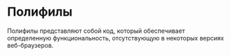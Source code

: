 # Полифилы 

Полифилы представляют собой код, который обеспечивает определенную функциональность, отсутствующую в некоторых версиях веб-браузеров.

